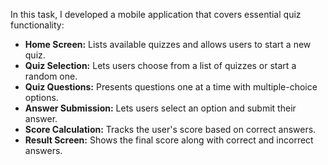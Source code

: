 In this task, I developed a mobile application that covers essential quiz functionality:

- **Home Screen:** Lists available quizzes and allows users to start a new quiz.
- **Quiz Selection:** Lets users choose from a list of quizzes or start a random one.
- **Quiz Questions:** Presents questions one at a time with multiple-choice options.
- **Answer Submission:** Lets users select an option and submit their answer.
- **Score Calculation:** Tracks the user's score based on correct answers.
- **Result Screen:** Shows the final score along with correct and incorrect answers.
